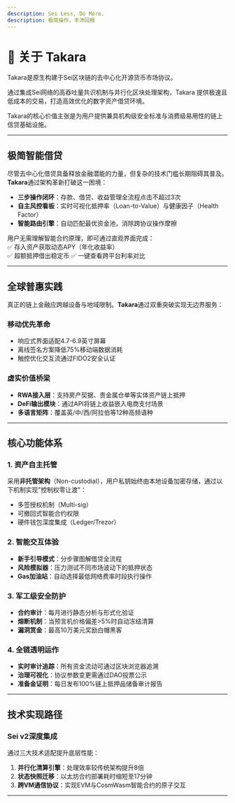 ```yaml
---
description: Sei Less, Do More.
description: 极简操作，丰沛回报
---
```


# 💎 关于 Takara

Takara是原生构建于Sei区块链的去中心化开源货币市场协议。

通过集成Sei网络的高吞吐量共识机制与并行化区块处理架构，Takara 提供极速且低成本的交易，打造高效优化的数字资产借贷环境。

Takara的核心价值主张是为用户提供兼具机构级安全标准与消费级易用性的链上信贷基础设施。

---

## **极简智能借贷**  
尽管去中心化借贷具备释放金融潜能的力量，但复杂的技术门槛长期阻碍其普及。**Takara**通过架构革新打破这一困境：  

- **三步操作闭环**：存款、借贷、收益管理全流程点击不超过3次  
- **自主风控看板**：实时可视化抵押率（Loan-to-Value）与健康因子（Health Factor）  
- **智能路由引擎**：自动匹配最优资金池，消除跨协议操作摩擦  

用户无需理解智能合约原理，即可通过直观界面完成：  
✅ 存入资产获取动态APY（年化收益率）  
✅ 超额抵押借出稳定币
✅ 一键查看跨平台利率对比  

---

## **全球普惠实践**  
真正的链上金融应跨越设备与地域限制。**Takara**通过双重突破实现无边界服务：  

### **移动优先革命**  
- 响应式界面适配4.7-6.9英寸屏幕  
- 离线签名方案降低75%移动端数据消耗  
- 触控优化交互流通过FIDO2安全认证  

### **虚实价值桥梁**  
- **RWA接入层**：支持房产契据、贵金属仓单等实体资产链上抵押  
- **DeFi输出模块**：通过API将链上收益嵌入电商支付场景  
- **多语言矩阵**：覆盖英/中/西/阿拉伯等12种高频语种  

---

## **核心功能体系**  

### **1. 资产自主托管**  
采用**非托管架构**（Non-custodial），用户私钥始终由本地设备加密存储，通过以下机制实现"控制权零让渡"：  
- 多签授权机制（Multi-sig）  
- 可撤回式智能合约权限  
- 硬件钱包深度集成（Ledger/Trezor）  

### **2. 智能交互体验**  
- **新手引导模式**：分步骤图解借贷全流程  
- **风险模拟器**：压力测试不同市场波动下的抵押状态  
- **Gas加油站**：自动选择最低网络费率时段执行操作  

### **3. 军工级安全防护**  
- **合约审计**：每月进行静态分析与形式化验证  
- **熔断机制**：当预言机价格偏差>5%时自动冻结清算  
- **漏洞赏金**：最高10万美元奖励白帽黑客  

### **4. 全链透明运作**  
- **实时审计追踪**：所有资金流动可通过区块浏览器追溯  
- **治理可视化**：协议参数变更需通过DAO投票公示  
- **准备金证明**：每日发布100%链上抵押品储备审计报告  

---

## **技术实现路径**  
### **Sei v2深度集成**  
通过三大技术适配提升底层性能：  
1. **并行化清算引擎**：处理效率较传统架构提升8倍  
2. **状态快照迁移**：以太坊合约部署耗时缩短至17分钟  
3. **跨VM通信协议**：实现EVM与CosmWasm智能合约的原子交互  

---
